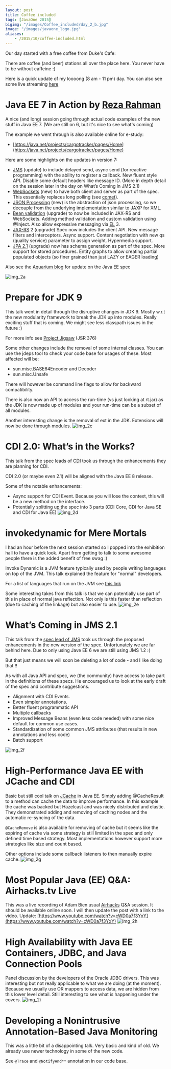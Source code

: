 ```yaml
---
layout: post
title: Coffee included
tags: [JavaOne 2015]
bigimg: "/images/Coffee_included/day_2_b.jpg"
image: "/images/javaone_logo.jpg"
aliases:
    - /2015/10/coffee-included.html
---
```

Our day started with a free coffee from Duke's Cafe:

There are coffee (and beer) stations all over the place here. You never have to be without caffeine :)

Here is a quick update of my loooong (8 am - 11 pm) day. You can also see some live streaming [here](https://www.youtube.com/watch?v=6exFuFJhfcA)

#  Java EE 7 in Action by [Reza Rahman](http://www.rahmannet.net/)
A nice (and long) session going through actual code examples of the new stuff in Java EE 7. (We are still on 6, but it's nice to see what's coming)

The example we went through is also available online for e-study:

* [https://java.net/projects/cargotracker/pages/Home](https://java.net/projects/cargotracker/pages/Home)

Here are some highlights on the updates in version 7:

* [JMS](https://en.wikipedia.org/wiki/Java_Message_Service) (update) to include delayed send, async send (for reactive programming) with the ability to register a callback. New fluent style API. Disable some default headers like message ID. (More in depth detail on the session later in the day on What’s Coming in JMS 2.1)
* [WebSockets](https://en.wikipedia.org/wiki/WebSocket) (new) to have both client and server as part of the spec. This essentially replaces long polling (see [comet](https://en.wikipedia.org/wiki/Comet_%28programming%29)).
* [JSON Processing](https://javaee.github.io/jsonp/) (new) is the abstraction of json processing, so we decouple from the underlying implementation similar to JAXP for XML.
* [Bean validation](http://beanvalidation.org/) (upgrade) to now be included in JAX-RS and WebSockets. Adding method validation and custom validation using @Inject. Also allow expressive messaging via [EL](https://docs.oracle.com/javaee/6/tutorial/doc/gjddd.html) 3.
* [JAX-RS](https://en.wikipedia.org/wiki/Java_API_for_RESTful_Web_Services) 2 (upgrade) Spec now includes the client API. New message filters and interceptors. Async support. Content negotiation with new qs (quality service) parameter to assign weight. Hypermedia support.
* [JPA 2.1](https://en.wikipedia.org/wiki/Java_Persistence_API) (upgrade) now has schema generation as part of the spec. More support for stored procedures. Entity graphs to allow creating partial populated objects (so finer grained than just LAZY or EAGER loading)

Also see the [Aquarium blog](https://blogs.oracle.com/theaquarium/) for update on the Java EE spec

![img_2a](/images/Coffee_included/day_2_a.jpg)

# Prepare for JDK 9
This talk went in detail through the disruptive changes in JDK 9. Mostly w.r.t the new modularity framework to break the JDK up into modules.
Really exciting stuff that is coming. We might see less classpath issues in the future :)

For more info see [Project Jigsaw](http://openjdk.java.net/projects/jigsaw/spec/) (JSR 376)

Some other changes include the removal of some internal classes. You can use the jdeps tool to check your code base for usages of these. Most affected will be:

* sun.misc.BASE64Encoder and Decoder
* sun.misc.Unsafe

There will however be command line flags to allow for backward compatibility.

There is also now an API to access the run-time (vs just looking at rt.jar) as the JDK is now made up of modules and your run-time can be a subset of all modules.

Another interesting change is the removal of ext in the JDK. Extensions will now be done through modules.
![img_2c](/images/Coffee_included/day_2_c.jpg)

# CDI 2.0: What’s in the Works?
This talk from the spec leads of [CDI](http://www.cdi-spec.org/) took us through the enhancements they are planning for CDI.

CDI 2.0 (or maybe even 2.1) will be aligned with the Java EE 8 release.

Some of the notable enhancements:

* Async support for CDI Event. Because you will lose the context, this will be a new method on the interface.
* Potentially splitting up the spec into 3 parts (CDI Core, CDI for Java SE and CDI for Java EE)
![img_2d](/images/Coffee_included/day_2_d.jpg)

# invokedynamic for Mere Mortals
I had an hour before the next session started so I popped into the exhibition hall to have a quick look. Apart from getting to talk to some awesome people there is the added benefit of free swag :)

Invoke Dynamic is a JVM feature typically used by people writing languages on top of the JVM. This talk explained the feature for "normal" developers.

For a list of languages that run on the JVM see [this link](https://en.wikipedia.org/wiki/List_of_JVM_languages)

Some interesting takes from this talk is that we can potentially use part of this in place of normal java reflection. Not only is this faster than reflection (due to caching of the linkage) but also easier to use.
![img_2e](/images/Coffee_included/day_2_e.jpg)

# What’s Coming in JMS 2.1
This talk from the [spec lead of JMS](https://java.net/projects/jms-spec/pages/Home) took us through the proposed enhancements in the new version of the spec. Unfortunately we are far behind here. Due to only using Jave EE 6 we are still using JMS 1.2 :(

But that just means we will soon be deleting a lot of code - and I like doing that !!

As with all Java API and spec, we (the community) have access to take part in the definitions of these specs. He encouraged us to look at the early draft of the spec and contribute suggestions.

* Alignment with CDI Events.
* Even simpler annotations.
* Better fluent programmatic API
* Multiple callbacks
* Improved Message Beans (even less code needed) with some nice default for common use cases.
* Standardization of some common JMS attributes (that results in new annotations and less code)
* Batch support

![img_2f](/images/Coffee_included/day_2_f.jpg)

# High-Performance Java EE with JCache and CDI
Basic but still cool talk on [JCache](https://blogs.oracle.com/theaquarium/entry/jcache_is_final_i_repeat) in Java EE. Simply adding @CacheResult to a method can cache the data to improve performance. In this example the cache was backed but Hazelcast and was nicely distributed and elastic. They demonstrated adding and removing of caching nodes and the automatic re-syncing of the data.

`@CacheRemove` is also available for removing of cache but it seems like the expiring of cache via some strategy is still limited in the spec and only defined time based strategy. Most implementations however support more strategies like size and count based.

Other options include some callback listeners to then manually expire cache.
![img_2g](/images/Coffee_included/day_2_g.jpg)

# Most Popular Java (EE) Q&A: Airhacks.tv Live

This was a live recording of Adam Bien usual [Airhacks](http://airhacks.com/) Q&amp;A session.  It should be available online soon. I will then update the post with a link to the video.
Update: [https://www.youtube.com/watch?v=cWD0a7f3YxY](https://www.youtube.com/watch?v=cWD0a7f3YxY)
![img_2h](/images/Coffee_included/day_2_h.jpg)

# High Availability with Java EE Containers, JDBC, and Java Connection Pools
Panel discussion by the developers of the Oracle JDBC drivers. This was interesting but not really applicable to what we are doing (at the moment). Because we usually use OR mappers to access data, we are hidden from this lower level detail. Still interesting to see what is happening under the covers.
![img_2i](/images/Coffee_included/day_2_i.jpg)

# Developing a Nonintrusive Annotation-Based Java Monitoring
This was a little bit of a disappointing talk. Very basic and kind of old. We already use newer technology in some of the new code.

See `@Trace` and `@NotifyAnd**` annotation in our code base.
